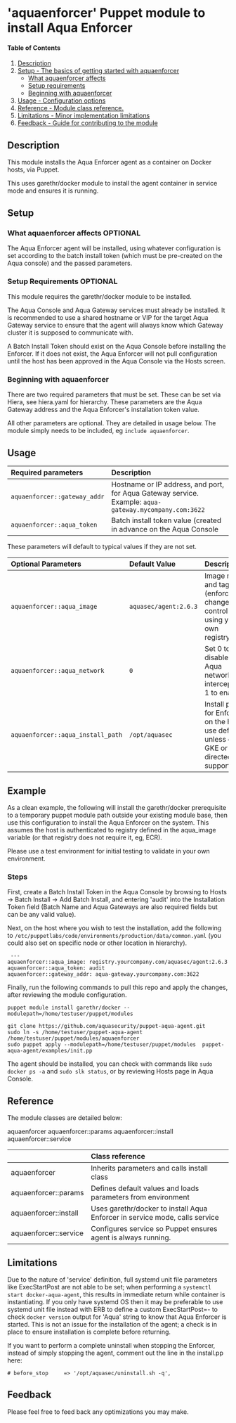 # 'aquaenforcer' Puppet module to install Aqua Enforcer

#### Table of Contents

1. [Description](#description)
1. [Setup - The basics of getting started with aquaenforcer](#setup)
    * [What aquaenforcer affects](#what-aquaenforcer-affects)
    * [Setup requirements](#setup-requirements)
    * [Beginning with aquaenforcer](#beginning-with-aquaenforcer)
1. [Usage - Configuration options](#usage)
1. [Reference - Module class reference.](#reference)
1. [Limitations - Minor implementation limitations](#limitations)
1. [Feedback - Guide for contributing to the module](#development)

## Description

This module installs the Aqua Enforcer agent as a container on Docker
hosts, via Puppet.

This uses garethr/docker module to install the agent container in
service mode and ensures it is running.

## Setup

### What aquaenforcer affects **OPTIONAL**

The Aqua Enforcer agent will be installed, using whatever configuration
is set according to the batch install token (which must be pre-created
on the Aqua console) and the passed parameters.


### Setup Requirements **OPTIONAL**

This module requires the garethr/docker module to be installed.

The Aqua Console and Aqua Gateway services must already be installed.
It is recommended to use a shared hostname or VIP for the target
Aqua Gateway service to ensure that the agent will always know which
Gateway cluster it is supposed to communicate with.

A Batch Install Token should exist on the Aqua Console before installing
the Enforcer.  If it does not exist, the Aqua Enforcer will not pull
configuration until the host has been approved in the Aqua Console via
the Hosts screen.

### Beginning with aquaenforcer

There are two required parameters that must be set.  These can be set via
Hiera, see hiera.yaml for hierarchy.  These parameters are the Aqua
Gateway address and the Aqua Enforcer's installation token value.

All other parameters are optional.  They are detailed in usage below.
The module simply needs to be included, eg `include aquaenforcer`.

## Usage


| Required parameters                    | Description                                                                                             |
|:-----------------------------|:--------------------------------------------------------------------------------------------------------|
| `aquaenforcer::gateway_addr` | Hostname or IP address, and port, for Aqua Gateway service.  Example: `aqua-gateway.mycompany.com:3622` |
|     `aquaenforcer::aqua_token`                         |     Batch install token value (created in advance on the Aqua Console                                                                                                    |

These parameters will default to typical values if they are not set.

| Optional Parameters | Default Value | Description |
|:--------------------|:--------------|:------------|
| `aquaenforcer::aqua_image`                    |  `aquasec/agent:2.6.3`              | Image name and tag (enforce change control by using your own registry)            |
| `aquaenforcer::aqua_network`                    | `0`              | Set 0 to disable Aqua network interception, 1 to enable.            |
| `aquaenforcer::aqua_install_path`                    | `/opt/aquasec`              |  Install path for Enforcer on the host, use default unless on GKE or directed by support.           |


## Example

As a clean example, the following will install the garethr/docker
prerequisite to a temporary puppet module path outside your existing
module base, then use this configuration to install the Aqua Enforcer on
the system.    This assumes the host is authenticated to registry defined
in the aqua_image variable (or that registry does not require it, eg, ECR).

Please use a test environment for initial testing to validate in your own
environment.

### Steps

First, create a Batch Install Token in the Aqua Console by browsing to
Hosts -> Batch Install -> Add Batch Install, and entering 'audit' into
the Installation Token field (Batch Name and Aqua Gateways are also
required fields but can be any valid value).

Next, on the host where you wish to test the installation, add the
following to `/etc/puppetlabs/code/environments/production/data/common.yaml`
(you could also set on specific node or other location in hierarchy).

```
 ---
aquaenforcer::aqua_image: registry.yourcompany.com/aquasec/agent:2.6.3
aquaenforcer::aqua_token: audit
aquaenforcer::gateway_addr: aqua-gateway.yourcompany.com:3622
```

Finally, run the following commands to pull this repo and apply the changes,
after reviewing the module configuration.

```
puppet module install garethr/docker --modulepath=/home/testuser/puppet/modules

git clone https://github.com/aquasecurity/puppet-aqua-agent.git
sudo ln -s /home/testuser/puppet-aqua-agent /home/testuser/puppet/modules/aquaenforcer
sudo puppet apply --modulepath=/home/testuser/puppet/modules  puppet-aqua-agent/examples/init.pp
```


The agent should be installed, you can check with commands like `sudo docker ps -a`
and `sudo slk status`, or by reviewing Hosts page in Aqua Console.


## Reference

The module classes are detailed below:

aquaenforcer
aquaenforcer::params
aquaenforcer::install
aquaenforcer::service

|   | Class reference |
|:--|:----------------|
|  aquaenforcer |             Inherits parameters and calls install class    |
|  aquaenforcer::params |  Defines default values and loads parameters from environment               |
| aquaenforcer::install  |   Uses garethr/docker to install Aqua Enforcer in service mode, calls service              |
|  aquaenforcer::service |  Configures service so Puppet ensures agent is always running.               |


## Limitations

Due to the nature of 'service' definition, full systemd unit file
parameters like ExecStartPost are not able to be set; when performing a
`systemctl start docker-aqua-agent`, this results in immediate return
while container is instantiating.   If you only have systemd OS then it
may be preferable to use systemd unit file instead with ERB to define a
custom ExecStartPost=- to check `docker version` output for 'Aqua' string
to know that Aqua Enforcer is started.   This is not an issue for the installation of the agent; a check is in
place to ensure installation is complete before returning.

If you want to perform a complete uninstall when stopping the Enforcer,
instead of simply stopping the agent, comment out the line in the install.pp here:

`# before_stop     => '/opt/aquasec/uninstall.sh -q',`


## Feedback

Please feel free to feed back any optimizations you may make.


